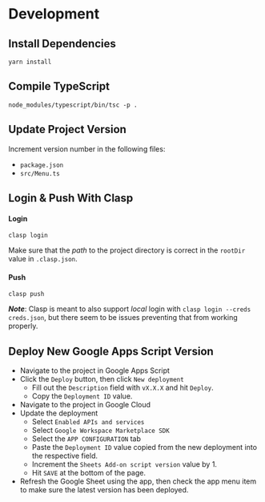 # Development

## Install Dependencies

```shell
yarn install
```

## Compile TypeScript

```shell
node_modules/typescript/bin/tsc -p .
```

## Update Project Version

Increment version number in the following files:
* `package.json`
* `src/Menu.ts`

## Login & Push With Clasp

#### Login

```shell
clasp login
```

Make sure that the *path* to the project directory is correct in the `rootDir` value in `.clasp.json`. 

#### Push

```shell
clasp push
```

***Note***: Clasp is meant to also support *local* login with `clasp login --creds creds.json`, but there seem to be issues preventing that from working properly.

## Deploy New Google Apps Script Version

* Navigate to the project in Google Apps Script
* Click the `Deploy` button, then click `New deployment`
  * Fill out the `Description` field with `vX.X.X` and hit `Deploy`.
  * Copy the `Deployment ID` value.
* Navigate to the project in Google Cloud
* Update the deployment
  * Select `Enabled APIs and services`
  * Select `Google Workspace Marketplace SDK`
  * Select the `APP CONFIGURATION` tab
  * Paste the `Deployment ID` value copied from the new deployment into the respective field.
  * Increment the `Sheets Add-on script version` value by 1.
  * Hit `SAVE` at the bottom of the page.
* Refresh the Google Sheet using the app, then check the app menu item to make sure the latest version has been deployed. 
